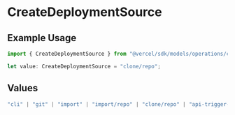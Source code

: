 # CreateDeploymentSource

## Example Usage

```typescript
import { CreateDeploymentSource } from "@vercel/sdk/models/operations/createdeployment.js";

let value: CreateDeploymentSource = "clone/repo";
```

## Values

```typescript
"cli" | "git" | "import" | "import/repo" | "clone/repo" | "api-trigger-git-deploy" | "redeploy" | "v0-web"
```